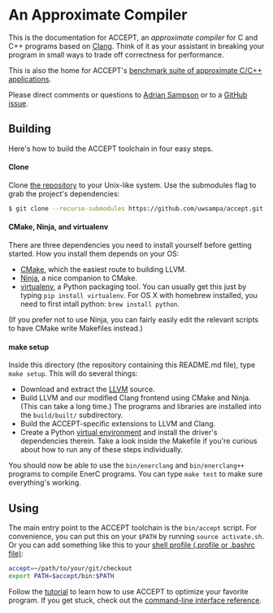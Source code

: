# An Approximate Compiler

This is the documentation for ACCEPT, an *approximate compiler* for C and C++ programs based on [Clang][]. Think of it as your assistant in breaking your program in small ways to trade off correctness for performance.

This is also the home for ACCEPT's [benchmark suite of approximate C/C++ applications][accept-apps].

Please direct comments or questions to [Adrian Sampson][adrian] or to a [GitHub issue][ghi].

[adrian]: http://homes.cs.washington.edu/~asampson/
[ghi]: https://github.com/uwsampa/accept/issues/new
[accept-apps]: https://github.com/uwsampa/accept-apps
[Clang]: http://clang.llvm.org/


## Building

Here's how to build the ACCEPT toolchain in four easy steps.

#### Clone

Clone [the repository][gh] to your Unix-like system. Use the submodules flag to grab
the project's dependencies:

```sh
$ git clone --recurse-submodules https://github.com/uwsampa/accept.git
```

[gh]: https://github.com/uwsampa/accept

#### CMake, Ninja, and virtualenv

There are three dependencies you need to install yourself before getting started. How you install them depends on your OS:

* [CMake][], which the easiest route to building LLVM.
* [Ninja][], a nice companion to CMake.
* [virtualenv][], a Python packaging tool. You can usually get this just by
  typing `pip install virtualenv`. For OS X with homebrew installed, you need to first intall python: `brew install python`.

(If you prefer not to use Ninja, you can fairly easily edit the relevant scripts to have CMake write Makefiles instead.)

#### make setup

Inside this directory (the repository containing this README.md file), type `make setup`. This will do several things:

* Download and extract the [LLVM][llvm-dl] source.
* Build LLVM and our modified Clang frontend using CMake and Ninja. (This can take a long time.) The programs and libraries are installed into the `build/built/` subdirectory.
* Build the ACCEPT-specific extensions to LLVM and Clang.
* Create a Python [virtual environment][virtualenv] and install the driver's dependencies therein.
Take a look inside the Makefile if you're curious about how to run any of these steps individually.

You should now be able to use the `bin/enerclang` and `bin/enerclang++` programs to compile EnerC programs. You can type `make test` to make sure everything's working.

[llvm-dl]: http://llvm.org/releases/index.html
[Ninja]: http://martine.github.com/ninja/
[CMake]: http://www.cmake.org/
[virtualenv]: http://www.virtualenv.org/


## Using

The main entry point to the ACCEPT toolchain is the `bin/accept` script. For
convenience, you can put this on your `$PATH` by running `source activate.sh`. Or you can add something like this to your [shell profile (.profile or .bashrc file)][dotprofile]:

```sh
accept=~/path/to/your/git/checkout
export PATH=$accept/bin:$PATH
```

[dotprofile]: http://askubuntu.com/questions/148337/adding-a-directory-to-a-path-in-profile

Follow the [tutorial](tutorial.md) to learn how to use ACCEPT to optimize your favorite program. If you get stuck, check out the [command-line interface reference](cli.md).
